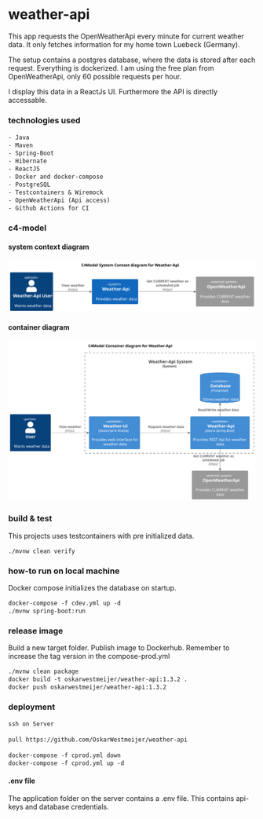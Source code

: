 # weather-api

This app requests the OpenWeatherApi every minute for current weather data. It only fetches information for my home town
Luebeck (Germany).

The setup contains a postgres database, where the data is stored after each request. Everything is dockerized. I am
using the free plan from OpenWeatherApi, only 60 possible requests per hour.

I display this data in a ReactJs UI. Furthermore the API is directly accessable.

### technologies used

```
- Java
- Maven
- Spring-Boot
- Hibernate
- ReactJS
- Docker and docker-compose
- PostgreSQL
- Testcontainers & Wiremock
- OpenWeatherApi (Api access)
- Github Actions for CI
```

### c4-model

#### system context diagram

![Alt c4-model system context diagram](frontend/public/images/c4_context.svg)

#### container diagram

![Alt c4-model container diagram](frontend/public/images/c4_container.svg)

### build & test

This projects uses testcontainers with pre initialized data.

```
./mvnw clean verify
```

### how-to run on local machine

Docker compose initializes the database on startup.

```
docker-compose -f cdev.yml up -d
./mvnw spring-boot:run
```

### release image

Build a new target folder. Publish image to Dockerhub. Remember to increase the tag version in the compose-prod.yml

```
./mvnw clean package
docker build -t oskarwestmeijer/weather-api:1.3.2 .
docker push oskarwestmeijer/weather-api:1.3.2
```

### deployment

```
ssh on Server

pull https://github.com/OskarWestmeijer/weather-api

docker-compose -f cprod.yml down
docker-compose -f cprod.yml up -d
```

#### .env file

The application folder on the server contains a .env file. This contains api-keys and database credentials.